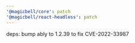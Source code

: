 ```yaml
---
'@magicbell/core': patch
'@magicbell/react-headless': patch
---
```


deps: bump ably to 1.2.39 to fix CVE-2022-33987
